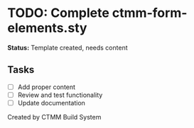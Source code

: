 # TODO: Complete ctmm-form-elements.sty

**Status:** Template created, needs content

## Tasks
- [ ] Add proper content
- [ ] Review and test functionality
- [ ] Update documentation

Created by CTMM Build System
